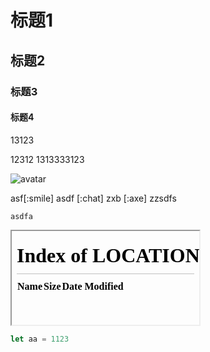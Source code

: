# 标题1
## 标题2
### 标题3
#### 标题4

13123

12312
1313333123

![avatar](mds_sucai/web/sample.png)

asf[:smile] asdf [:chat] zxb [:axe] zzsdfs

```zbb
asdfa
```

<iframe src="/#/block-web/Web/BlockDemo"></iframe>


```javascript
let aa = 1123
```
